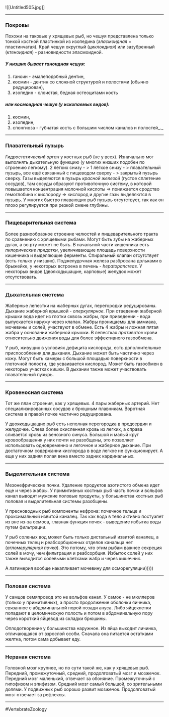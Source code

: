 ![[Untitled505.jpg]]

---

### Покровы

Похожи на таковые у хрящевых рыб, но чешуя представлена только тонкой костной пластинкой из изопедина (_эласмоидная_ = пластинчатая). Край чешуи округлый (_циклоидная_) или зазубренный (_ктеноидная_) - разновидности эласмоидной.  

##### У низших бывает _ганоидная_ _чешуя:_

1. ганоин - эмалеподобный дентин,
2. космин - дентин со сложной структурой и полостями (обычно редуцирован),
3. изопедин - слоистая, бедная остеоцитами кость

##### или _космоидная чешуя_ (у ископаемых видов):

1. космин,
2. изопедин,
3. спонгиоза - губчатая кость с большим числом каналов и полостей_._

---

### Плавательный пузырь

_Гидростатический орган_ у костных рыб (не у всех). Изначально мог выполнять дыхательную функцию (у многих низших подобен по строению легкому). 2 лёгких снизу - > 1 лёгкое снизу - > плавательный пузырь, все ещё связанный с пищеводом сверху - > закрытый пузырь сверху. Газы выделяются в пузырь _красной железой_ (густое сплетение сосудов), там сосуды образуют противоточную систему, в которой повышается концентрация молочной кислоты => понижается сродство гемоглобина к кислороду => кислород и другие газы выделяются в пузырь. У многих быстро плавающих рыб пузырь отсутствует, так как он плохо регулируется при резкой смене глубины.

---

### Пищеварительная система

Более разнообразное строение челюстей и пищеварительного тракта по сравнению с хрящевыми рыбами. Могут быть зубы на жаберных дугах, а во рту может не быть. В начальной части кишечника есть _пилорические придатки_, увеличивающие площадь поверхности кишечника и выделяющие ферменты. Спиральный клапан отсутствует (есть только у низших). Поджелудочная железа разбросана дольками в брыжейке, у некоторых встроена в печень - _hepatopancreas._ У некоторых видов (двоякодышащие, карповые) желудок может отсутствовать.

---

### Дыхательная система

Жаберные лепестки на жаберных дугах, перегородки редуцированы. Дыхание жаберной крышкой - _оперкулярное._ При отведении жаберной крышки вода идет из глотки сквозь жабры, при приведении - вода выпускается наружу через клапан. Жабры проницаемы для аммиака, мочевины и солей, участвуют в обмене. Есть 4 жабры и ложная пятая жабра у основании жаберной крышки. В лепестках _противоток_ крови относительно движения воды для более эффективного газообмена.

У рыб, живущих в условиях дефицита кислорода, есть дополнительные приспособления для дыхания. Дыхание может быть частично через кожу. Могут быть камеры с большой площадью поверхности в глоточной полости, где усваивается кислород. Может быть газообмен в некоторых участках кишки. В дыхании также может участвовать плавательный пузырь.

---

### Кровеносная система

Тот же план строения, как у хрящевых. 4 пары жаберных артерий. Нет специализированных сосудов к брюшным плавникам. Воротная система в правой почке частично редуцирована.

У двоякодышащих рыб есть неполная перегородка в предсердии и желудочке. Слева более окисленная кровь из легких, а справа сливается кровь из венозного синуса. Большой и малый круг кровообращения у них почти не разобщены, это позволяет использовать одновременно и легочное и жаберное дыхание. При достаточном содержании кислорода в воде легкое не функционирует. А еще у них задняя полая вена вместо задних кардинальных.

---

### Выделительная система

Мезонефрические почки. Удаление продуктов азотистого обмена идет еще и через жабры. У примитивных костных рыб часть почки и вольфов канал выводят мужские половые продукты, у большинства костных рыб половая и выделительная системы разобщены.

У пресноводных рыб компоненты нефрона: почечное тельце и проксимальный извитой каналец. Так как вода в тело активно постуапет из вне из-за осмоса, главная функция почек - выведение избытка воды путем фильтрации.

У рыб соленых вод может быть только дистальный извитой каналец, а почечных телец и реабсорбционных отделов канальца нет (_агломерулярная почка_). Это потому, что этим рыбам важнее секреция солей в мочу, чем фильтрация и реабсорбция. Избыток солей у них также выводится солевыми клетками жабр и через кишечник.

А латимерия вообще накапливает мочевину для осморегуляции)))))

---

### Половая система

У самцов семяпровод это не вольфов канал. У самок - не мюллеров (только у примитивных), а просто продолжение оболочки яичника, связанное с абдоминальной порой позади ануса. Либо яйцеклетки попадают в целомическую полость и потом в абдоминальную пору через короткий яйцевод из складки брюшины.

Оплодотворение у большинства наружное. Из яйца выходит личинка, отличающаяся от взрослой особи. Сначала она питается остатками желтка, потом сама добывает еду.

---

### Нервная система

Головной мозг крупнее, но по сути такой же, как у хрящевых рыб. Передний, промежуточный, средний, продолговатый мозг и мозжечок. Передний мозг маленький, отвечает за обоняние. Промежуточный с гипофизом и эпифизом. Средний мозг самый большой, со зрительными долями. У подвижных рыб хорошо развит мозжечок. Продолговатый мозг отвечает за рефлексы.

---
#VertebrateZoology 